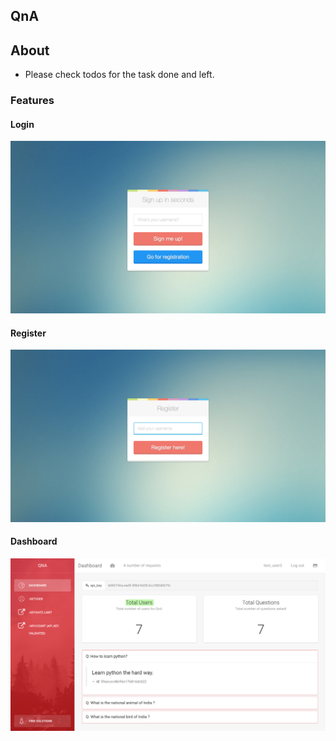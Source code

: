 ## QnA

## About

* Please check todos for the task done and left.

### Features

#### Login

![](https://github.com/arindampradhan/QnA/blob/master/doc/1.png)

#### Register

![](https://github.com/arindampradhan/QnA/blob/master/doc/2.png)

#### Dashboard

![](https://github.com/arindampradhan/QnA/blob/master/doc/3.png)
